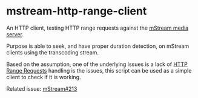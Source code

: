 # mstream-http-range-client

An HTTP client, testing HTTP range requests against the [mStream media server](https://github.com/IrosTheBeggar/mStream).

Purpose is able to seek, and have proper duration detection, on mStream clients using the transcoding stream.

Based on the assumption, one of the underlying issues is a lack of [HTTP Range Requests](https://developer.mozilla.org/en-US/docs/Web/HTTP/Range_requests) handling is the issues,
this script can be used as a simple client to check if it is working. 

Related issue: [mStream#213](https://github.com/IrosTheBeggar/mStream/issues/213)


